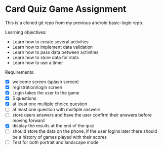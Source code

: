 # Card Quiz Game Assignment
This is a cloned git repo from my previous android basic-login repo. 

Learning objectives:
- Learn how to create several activities
- Learn how to implement data validation
- Learn how to pass data between activities
- Learn how to store data for stats
- Learn how to use a timer

Requirements:
- [x] welcome screen (splash screen)
- [x] registration/login screen
- [x] Login takes the user to the game
- [x] 5 questions
- [x] at least one multiple choice question
- [ ] at least one question with multiple answers
- [ ] store users answers and have the user confirm their answers before moving forward
- [x] display the results at the end of the quiz
- [ ] should store the data on the phone, if the user logins later there should be a history of games played with their scores
- [ ] Test for both portrait and landscape mode
